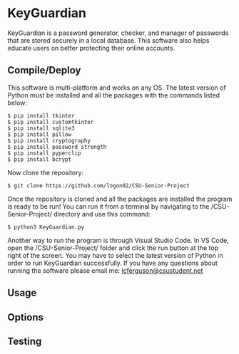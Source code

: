 # KeyGuardian

KeyGuardian is a password generator, checker, and manager of passwords that are stored securely in a local database. This software also helps educate users on better protecting their online accounts.

## Compile/Deploy

This software is multi-platform and works on any OS. The latest version of Python must be installed and all the packages with the commands listed below:

```
$ pip install tkinter
$ pip install customtkinter
$ pip install sqlite3
$ pip install pillow
$ pip install cryptography
$ pip install password_strength
$ pip install pyperclip
$ pip install bcrypt
```

Now clone the repository:

` $ git clone https://github.com/logon02/CSU-Senior-Project `

Once the repository is cloned and all the packages are installed the program is ready to be run! You can run it from a terminal by navigating to the /CSU-Senior-Project/ directory and use this command:

` $ python3 KeyGuardian.py `

Another way to run the program is through Visual Studio Code. In VS Code, open the /CSU-Senior-Project/ folder and click the run button at the top right of the screen. You may have to select the latest version of Python in order to run KeyGuardian successfully. If you have any questions about running the software please email me: lcferguson@csustudent.net

## Usage

## Options

## Testing

